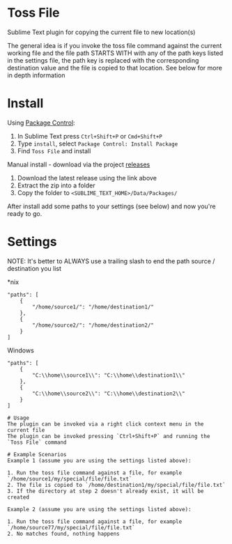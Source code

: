 # Toss File
Sublime Text plugin for copying the current file to new location(s)

The general idea is if you invoke the toss file command against the current working file and the file path STARTS WITH with any of the path keys listed in the settings file, the path key is replaced with the corresponding destination value and the file is copied to that location. See below for more in depth information

# Install
Using [Package Control](http://wbond.net/sublime_packages/package_control):

1. In Sublime Text press `Ctrl+Shift+P` or `Cmd+Shift+P`
2. Type `install`, select `Package Control: Install Package`
3. Find `Toss File` and install

Manual install - download via the project [releases](https://github.com/jbaranski/TossFile/releases)
1. Download the latest release using the link above
2. Extract the zip into a folder
3. Copy the folder to `<SUBLIME_TEXT_HOME>/Data/Packages/`

After install add some paths to your settings (see below) and now you're ready to go.

# Settings
NOTE: It's better to ALWAYS use a trailing slash to end the path source / destination you list

*nix
```
"paths": [
    {
        "/home/source1/": "/home/destination1/"
    },
    {
        "/home/source2/": "/home/destination2/"
    }
]
```
Windows
```
"paths": [
    {
        "C:\\home\\source1\\": "C:\\home\\destination1\\"
    },
    {
        "C:\\home\\source2\\": "C:\\home\\destination2\\"
    }
]

# Usage
The plugin can be invoked via a right click context menu in the current file
The plugin can be invoked pressing `Ctrl+Shift+P` and running the `Toss File` command

# Example Scenarios
Example 1 (assume you are using the settings listed above):

1. Run the toss file command against a file, for example `/home/source1/my/special/file/file.txt`
2. The file is copied to `/home/destination1/my/special/file/file.txt`
3. If the directory at step 2 doesn't already exist, it will be created

Example 2 (assume you are using the settings listed above):

1. Run the toss file command against a file, for example `/home/source77/my/special/file/file.txt`
2. No matches found, nothing happens
